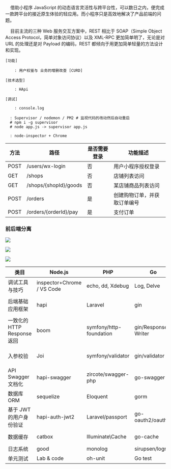     借助小程序 JavaScript 的动态语言灵活性与跨平台性，可以数日之内，便完成一款跨平台的接近原生体验的轻应用。而小程序只是高效地解决了产品前端的问题。

    目前主流的三种 Web 服务交互方案中，REST 相比于 SOAP（Simple Object Access Protocol，简单对象访问协议）以及 XML-RPC 更加简单明了，无论是对 URL 的处理还是对 Payload 的编码，REST 都倾向于用更加简单轻量的方法设计和实现。

```
[功能]

	: 用户权鉴与 业务的增删改查 [CURD]

[技术选型]

	: HApi

[调试]

	: console.log
  
  : Supervisor / nodemon / PM2 # 监视代码的改动然后自动重启
  # npm i -g supervisor
  # node app.js -> supervisor app.js
  
  : node-inspector + Chrome

```

| 方法 | 路径 | 是否需要登录 | 功能描述 |
| --- | --- | --- | --- |
| POST | /users/wx-login | 否 | 用户小程序授权登录 |
| GET | /shops | 否 | 店铺列表访问 |
| GET | /shops/{shopId}/goods | 否 | 某店铺商品列表访问 |
| POST | /orders | 是 | 创建购物订单，并获取订单编号 |
| POST | /orders/{orderId}/pay | 是 | 支付订单 |


### 前后端分离

![](../../imgs/1565054688410-9f8fe785-22e1-4152-8fc5-1b6edd0dbdc9.webp#align=left&display=inline&height=370&originHeight=634&originWidth=1280&size=0&status=done&width=746)

![](../../imgs/1565054726795-2a04449d-7a27-4fe9-8267-1ea80e214715.jpeg#align=left&display=inline&height=382&originHeight=708&originWidth=1384&size=0&status=done&width=746)

![](../../imgs/1565054750727-90b88a2d-0d50-4615-b1bb-8bf779519a96.webp#align=left&display=inline&height=556&originHeight=954&originWidth=1280&size=0&status=done&width=746)

| 类目 | Node.js | PHP | Go | Java |
| --- | --- | --- | --- | --- |
| 调试工具与技巧 | inspector+Chrome / VS Code | echo, dd, Xdebug | Log, Delve | intellij IDEA |
| 后端基础应用框架 | hapi | Laravel | gin | Spring Cloud\\Spring Boot |
| 一致化的 HTTP Response 返回 | boom | symfony/http-foundation | gin/Response Writer | ResponseBody + fastjson |
| 入参校验 | Joi | symfony/validator | gin/validator | JSR 303\\ Hibernate Validator |
| API Swagger文档化 | hapi-swagger | zircote/swagger-php | go-swagger | springfox-swagger-ui |
| 数据库 ORM | sequelize | Eloquent | gorm | JPA\\Hibernate |
| 基于 JWT 的用户身份验证 | hapi-auth-jwt2 | Laravel/passport | go-oauth2/oauth2 | spring-security-oauth2 |
| 数据缓存 | catbox | Illuminate\\Cache | go-cache | spring-boot-starter-cache |
| 日志系统 | good | monolog | sirupsen/logrus | slf4j\\ logback |
| 单元测试 | Lab & code | oh-unit | Go test | junit |




